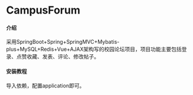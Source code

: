 # CampusForum

#### 介绍
采用SpringBoot+Spring+SpringMVC+Mybatis-plus+MySQL+Redis+Vue+AJAX架构写的校园论坛项目，项目功能主要包括登录、点赞收藏、发表、评论、修改帖子。


#### 安装教程

导入依赖，配置application即可。
